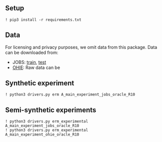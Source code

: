 



## Setup
```
! pip3 install -r requirements.txt
```

## Data
For licensing and privacy purposes, we omit data from this package. Data can be downloaded from: 
- JOBS: [train](https://www.fredjo.com/files/jobs_DW_bin.new.10.train.npz), [test](https://www.fredjo.com/files/jobs_DW_bin.new.10.test.npz)
- [OHIE](https://dataverse.harvard.edu/dataset.xhtml?persistentId=doi:10.7910/DVN/SJG1ED): Raw data can be  



## Synthetic experiment

```
! python3 drivers.py erm A_main_experiment_jobs_oracle_R10
```

## Semi-synthetic experiments
```
! python3 drivers.py erm_experimental A_main_experiment_jobs_oracle_R10
! python3 drivers.py erm_experimental A_main_experiment_ohie_oracle_R10
```
